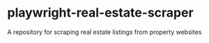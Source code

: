 # playwright-real-estate-scraper
A repository for scraping real estate listings from property websites
